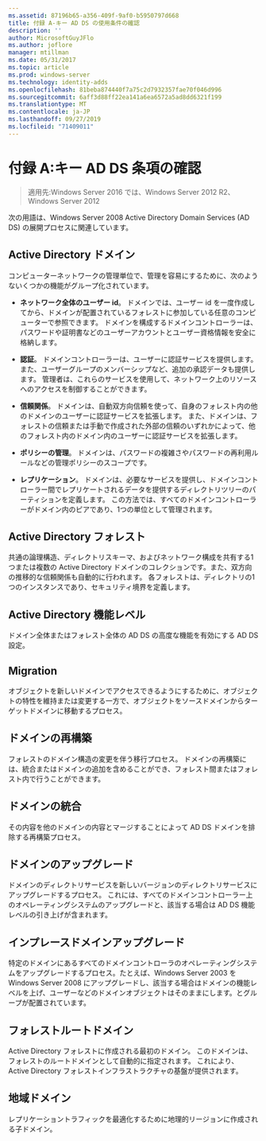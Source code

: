 ```yaml
---
ms.assetid: 87196b65-a356-409f-9af0-b5950797d668
title: 付録 A-キー AD DS の使用条件の確認
description: ''
author: MicrosoftGuyJFlo
ms.author: joflore
manager: mtillman
ms.date: 05/31/2017
ms.topic: article
ms.prod: windows-server
ms.technology: identity-adds
ms.openlocfilehash: 81beba874440f7a75c2d7932357fae70f046d996
ms.sourcegitcommit: 6aff3d88ff22ea141a6ea6572a5ad8dd6321f199
ms.translationtype: MT
ms.contentlocale: ja-JP
ms.lasthandoff: 09/27/2019
ms.locfileid: "71409011"
---
```

# <a name="appendix-a-reviewing-key-ad-ds-terms"></a>付録 A:キー AD DS 条項の確認

>適用先:Windows Server 2016 では、Windows Server 2012 R2、Windows Server 2012

次の用語は、Windows Server 2008 Active Directory Domain Services (AD DS) の展開プロセスに関連しています。  
  
## <a name="active-directory-domain"></a>Active Directory ドメイン  
コンピューターネットワークの管理単位で、管理を容易にするために、次のようないくつかの機能がグループ化されています。  
  
-   **ネットワーク全体のユーザー id**。 ドメインでは、ユーザー id を一度作成してから、ドメインが配置されているフォレストに参加している任意のコンピューターで参照できます。 ドメインを構成するドメインコントローラーは、パスワードや証明書などのユーザーアカウントとユーザー資格情報を安全に格納します。  
  
-   **認証**。 ドメインコントローラーは、ユーザーに認証サービスを提供します。 また、ユーザーグループのメンバーシップなど、追加の承認データも提供します。 管理者は、これらのサービスを使用して、ネットワーク上のリソースへのアクセスを制御することができます。  
  
-   **信頼関係**。 ドメインは、自動双方向信頼を使って、自身のフォレスト内の他のドメインのユーザーに認証サービスを拡張します。 また、ドメインは、フォレストの信頼または手動で作成された外部の信頼のいずれかによって、他のフォレスト内のドメイン内のユーザーに認証サービスを拡張します。  
  
-   **ポリシーの管理**。 ドメインは、パスワードの複雑さやパスワードの再利用ルールなどの管理ポリシーのスコープです。  
  
-   **レプリケーション**。 ドメインは、必要なサービスを提供し、ドメインコントローラー間でレプリケートされるデータを提供するディレクトリツリーのパーティションを定義します。 この方法では、すべてのドメインコントローラーがドメイン内のピアであり、1つの単位として管理されます。  
  
## <a name="active-directory-forest"></a>Active Directory フォレスト  
共通の論理構造、ディレクトリスキーマ、およびネットワーク構成を共有する1つまたは複数の Active Directory ドメインのコレクションです。また、双方向の推移的な信頼関係も自動的に行われます。 各フォレストは、ディレクトリの1つのインスタンスであり、セキュリティ境界を定義します。  
  
## <a name="active-directory-functional-level"></a>Active Directory 機能レベル  
ドメイン全体またはフォレスト全体の AD DS の高度な機能を有効にする AD DS 設定。  
  
## <a name="migration"></a>Migration  
オブジェクトを新しいドメインでアクセスできるようにするために、オブジェクトの特性を維持または変更する一方で、オブジェクトをソースドメインからターゲットドメインに移動するプロセス。  
  
## <a name="domain-restructure"></a>ドメインの再構築  
フォレストのドメイン構造の変更を伴う移行プロセス。 ドメインの再構築には、統合またはドメインの追加を含めることができ、フォレスト間またはフォレスト内で行うことができます。  
  
## <a name="domain-consolidation"></a>ドメインの統合  
その内容を他のドメインの内容とマージすることによって AD DS ドメインを排除する再構築プロセス。  
  
## <a name="domain-upgrade"></a>ドメインのアップグレード  
ドメインのディレクトリサービスを新しいバージョンのディレクトリサービスにアップグレードするプロセス。 これには、すべてのドメインコントローラー上のオペレーティングシステムのアップグレードと、該当する場合は AD DS 機能レベルの引き上げが含まれます。  
  
## <a name="in-place-domain-upgrade"></a>インプレースドメインアップグレード  
特定のドメインにあるすべてのドメインコントローラのオペレーティングシステムをアップグレードするプロセス。たとえば、Windows Server 2003 を Windows Server 2008 にアップグレードし、該当する場合はドメインの機能レベルを上げ、ユーザーなどのドメインオブジェクトはそのままにします。とグループが配置されています。  
  
## <a name="forest-root-domain"></a>フォレストルートドメイン  
Active Directory フォレストに作成される最初のドメイン。 このドメインは、フォレストのルートドメインとして自動的に指定されます。 これにより、Active Directory フォレストインフラストラクチャの基盤が提供されます。  
  
## <a name="regional-domain"></a>地域ドメイン  
レプリケーショントラフィックを最適化するために地理的リージョンに作成される子ドメイン。  
  


